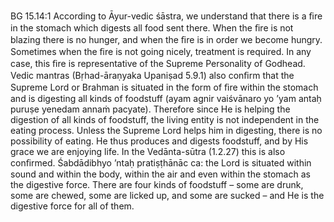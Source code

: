 BG 15.14:1	According to Āyur-vedic śāstra, we understand that there is a ﬁre in the stomach which digests all food sent there. When the ﬁre is not blazing there is no hunger, and when the ﬁre is in order we become hungry. Sometimes when the ﬁre is not going nicely, treatment is required. In any case, this ﬁre is representative of the Supreme Personality of Godhead. Vedic mantras (Bṛhad-āraṇyaka Upaniṣad 5.9.1) also conﬁrm that the Supreme Lord or Brahman is situated in the form of ﬁre within the stomach and is digesting all kinds of foodstuff (ayam agnir vaiśvānaro yo ’yam antaḥ puruṣe yenedam annaṁ pacyate). Therefore since He is helping the digestion of all kinds of foodstuff, the living entity is not independent in the eating process. Unless the Supreme Lord helps him in digesting, there is no possibility of eating. He thus produces and digests foodstuff, and by His grace we are enjoying life. In the Vedānta-sūtra (1.2.27) this is also conﬁrmed. Śabdādibhyo ’ntaḥ pratiṣṭhānāc ca: the Lord is situated within sound and within the body, within the air and even within the stomach as the digestive force. There are four kinds of foodstuff – some are drunk, some are chewed, some are licked up, and some are sucked – and He is the digestive force for all of them.